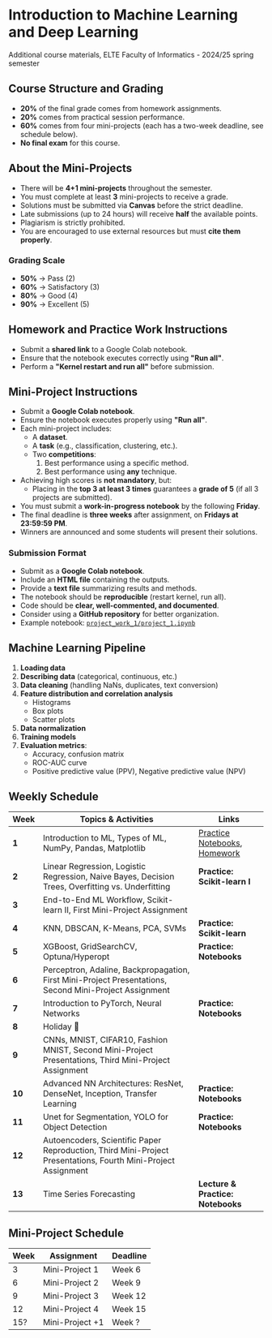 # Introduction to Machine Learning and Deep Learning

Additional course materials, ELTE Faculty of Informatics - 2024/25 spring semester

## Course Structure and Grading

- **20%** of the final grade comes from homework assignments.
- **20%** comes from practical session performance.
- **60%** comes from four mini-projects (each has a two-week deadline, see schedule below).
- **No final exam** for this course.

## About the Mini-Projects

- There will be **4+1 mini-projects** throughout the semester.
- You must complete at least **3** mini-projects to receive a grade.
- Solutions must be submitted via **Canvas** before the strict deadline.
- Late submissions (up to 24 hours) will receive **half** the available points.
- Plagiarism is strictly prohibited.
- You are encouraged to use external resources but must **cite them properly**.

### Grading Scale

- **50%** → Pass (2)
- **60%** → Satisfactory (3)
- **80%** → Good (4)
- **90%** → Excellent (5)

## Homework and Practice Work Instructions

- Submit a **shared link** to a Google Colab notebook.
- Ensure that the notebook executes correctly using **"Run all"**.
- Perform a **"Kernel restart and run all"** before submission.

## Mini-Project Instructions

- Submit a **Google Colab notebook**.
- Ensure the notebook executes properly using **"Run all"**.
- Each mini-project includes:
  - A **dataset**.
  - A **task** (e.g., classification, clustering, etc.).
  - Two **competitions**: 
    1. Best performance using a specific method.
    2. Best performance using **any** technique.
- Achieving high scores is **not mandatory**, but:
  - Placing in the **top 3 at least 3 times** guarantees a **grade of 5** (if all 3 projects are submitted).
- You must submit a **work-in-progress notebook** by the following **Friday**.
- The final deadline is **three weeks** after assignment, on **Fridays at 23:59:59 PM**.
- Winners are announced and some students will present their solutions.

### Submission Format

- Submit as a **Google Colab notebook**.
- Include an **HTML file** containing the outputs.
- Provide a **text file** summarizing results and methods.
- The notebook should be **reproducible** (restart kernel, run all).
- Code should be **clear, well-commented, and documented**.
- Consider using a **GitHub repository** for better organization.
- Example notebook: [`project_work_1/project_1.ipynb`](https://github.com/szbela87/ml_22_elteik)

## Machine Learning Pipeline

1. **Loading data**
2. **Describing data** (categorical, continuous, etc.)
3. **Data cleaning** (handling NaNs, duplicates, text conversion)
4. **Feature distribution and correlation analysis**
   - Histograms
   - Box plots
   - Scatter plots
5. **Data normalization**
6. **Training models**
7. **Evaluation metrics**:
   - Accuracy, confusion matrix
   - ROC-AUC curve
   - Positive predictive value (PPV), Negative predictive value (NPV)

## Weekly Schedule

| Week  | Topics & Activities | Links |
|-------|---------------------|-------|
| **1** | Introduction to ML, Types of ML, NumPy, Pandas, Matplotlib | [Practice Notebooks](https://drive.google.com/drive/folders/1nGrjHiYWcQ-JkfTcMCgcysPgogIIxF7c?usp=drive_link), [Homework](https://drive.google.com/drive/folders/1bE7fgjayMBCBk0EmSenng5iwegO4jkFL?usp=sharing) |
| **2** | Linear Regression, Logistic Regression, Naive Bayes, Decision Trees, Overfitting vs. Underfitting | **Practice: Scikit-learn I** |
| **3** | End-to-End ML Workflow, Scikit-learn II, First Mini-Project Assignment |  |
| **4** | KNN, DBSCAN, K-Means, PCA, SVMs | **Practice: Scikit-learn** |
| **5** | XGBoost, GridSearchCV, Optuna/Hyperopt | **Practice: Notebooks** |
| **6** | Perceptron, Adaline, Backpropagation, First Mini-Project Presentations, Second Mini-Project Assignment |  |
| **7** | Introduction to PyTorch, Neural Networks | **Practice: Notebooks** |
| **8** | Holiday 🎉 |  |
| **9** | CNNs, MNIST, CIFAR10, Fashion MNIST, Second Mini-Project Presentations, Third Mini-Project Assignment |  |
| **10** | Advanced NN Architectures: ResNet, DenseNet, Inception, Transfer Learning | **Practice: Notebooks** |
| **11** | Unet for Segmentation, YOLO for Object Detection | **Practice: Notebooks** |
| **12** | Autoencoders, Scientific Paper Reproduction, Third Mini-Project Presentations, Fourth Mini-Project Assignment |  |
| **13** | Time Series Forecasting | **Lecture & Practice: Notebooks** |

## Mini-Project Schedule

| Week | Assignment | Deadline |
|------|-----------|----------|
| 3    | Mini-Project 1 | Week 6 |
| 6    | Mini-Project 2 | Week 9 |
| 9    | Mini-Project 3 | Week 12 |
| 12   | Mini-Project 4 | Week 15 |
| 15?   | Mini-Project +1 | Week ? |
